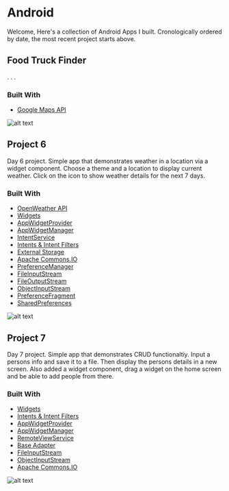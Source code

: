 # Android
Welcome, Here's a collection of Android Apps I built. Cronologically ordered by date, the most recent project starts above.


## Food Truck Finder
. . .

### Built With
* [Google Maps API](https://developers.google.com/maps/)


![alt text](https://www.noelfranceschi.com/android-apps/foodtruckfinder.png)



## Project 6
Day 6 project. Simple app that demonstrates weather in a location via a widget component. Choose a theme and a location to display current weather. Click on the icon to show weather details for the next 7 days. 

### Built With
* [OpenWeather API](https://openweathermap.org/api)
* [Widgets](https://developer.android.com/design/patterns/widgets.html)
* [AppWidgetProvider](https://developer.android.com/reference/android/appwidget/AppWidgetProvider.html)
* [AppWidgetManager](https://developer.android.com/reference/android/appwidget/AppWidgetManager.html)
* [IntentService](https://developer.android.com/reference/android/app/IntentService.html)
* [Intents & Intent Filters](https://developer.android.com/guide/components/intents-filters.html)
* [External Storage](https://developer.android.com/guide/topics/data/data-storage.html)
* [Apache Commons.IO](http://mvnrepository.com/artifact/commons-io/commons-io)
* [PreferenceManager](https://developer.android.com/reference/android/preference/PreferenceManager.html)
* [FileInputStream](https://developer.android.com/reference/java/io/FileInputStream.html)
* [FileOutputStream](https://developer.android.com/reference/java/io/FileOutputStream.html)
* [ObjectInputStream](https://developer.android.com/reference/java/io/ObjectInputStream.html)
* [PreferenceFragment](https://developer.android.com/reference/android/preference/PreferenceFragment.html)
* [SharedPreferences](https://developer.android.com/reference/android/content/SharedPreferences.html)


![alt text](https://www.noelfranceschi.com/android-apps/p6.png)



## Project 7
Day 7 project. Simple app that demonstrates CRUD functionaltiy. Input a persons info and save it to a file. Then display the persons details in a new screen. Also added a widget component, drag a widget on the home screen and be able to add people from there. 

### Built With
* [Widgets](https://developer.android.com/design/patterns/widgets.html)
* [Intents & Intent Filters](https://developer.android.com/guide/components/intents-filters.html)
* [AppWidgetProvider](https://developer.android.com/reference/android/appwidget/AppWidgetProvider.html)
* [AppWidgetManager](https://developer.android.com/reference/android/appwidget/AppWidgetManager.html)
* [RemoteViewService](https://developer.android.com/reference/android/widget/RemoteViewsService.html)
* [Base Adapter](https://developer.android.com/reference/android/widget/BaseAdapter.html)
* [FileInputStream](https://developer.android.com/reference/java/io/FileInputStream.html)
* [ObjectInputStream](https://developer.android.com/reference/java/io/ObjectInputStream.html)
* [Apache Commons.IO](http://mvnrepository.com/artifact/commons-io/commons-io)


![alt text](https://www.noelfranceschi.com/android-apps/p7.png)
